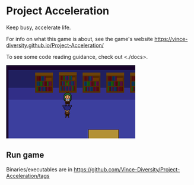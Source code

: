 # Project Acceleration
Keep busy, accelerate life.

For info on what this game is about, see the game's website https://vince-diversity.github.io/Project-Acceleration/

To see some code reading guidance, check out <./docs>.

![green-reading](/dev/screenshots/green-reading.png)

## Run game
Binaries/executables are in https://github.com/Vince-Diversity/Project-Acceleration/tags
